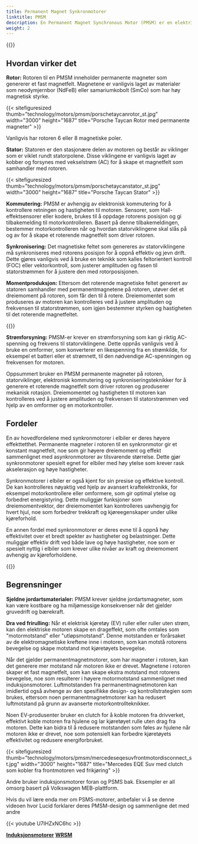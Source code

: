 ```yaml
---
title: Permanent Magnet Synkronmotorer
linktitle: PMSM
description: En Permanent Magnet Synchronous Motor (PMSM) er en elektrisk motor som bruker permanente magneter på rotoren for å generere et magnetfelt som samhandler med statorviklingen for å produsere mekanisk rotasjon. PMSM-er brukes ofte i ulike applikasjoner, inkludert elektriske kjøretøy, industrimaskiner og apparater.
weight: 2
---
```

<!-- markdownlint-disable MD033 -->

{{<evkxdisplayaddarticle />}}

## Hvordan virker det

**Rotor:** Rotoren til en PMSM inneholder permanente magneter som genererer et fast magnetfelt. Magnetene er vanligvis laget av materialer som neodymjernbor (NdFeB) eller samariumkobolt (SmCo) som har høy magnetisk styrke.

{{< sitefiguresized thumb="technology/motors/pmsm/porschetaycanrotor_st.jpg" width="3000" height="1687" title="Porsche Taycan Rotor med permanente magneter" >}}

Vanligvis har rotoren 6 eller 8 magnetiske poler.

**Stator:** Statoren er den stasjonære delen av motoren og består av viklinger som er viklet rundt statorpolene. Disse viklingene er vanligvis laget av kobber og forsynes med vekselstrøm (AC) for å skape et magnetfelt som samhandler med rotoren.

{{< sitefiguresized thumb="technology/motors/pmsm/porschetaycanstator_st.jpg" width="3000" height="1687" title="Porsche Taycan Stator" >}}

**Kommutering:** PMSM er avhengig av elektronisk kommutering for å kontrollere retningen og hastigheten til motoren. Sensorer, som Hall-effektsensorer eller kodere, brukes til å oppdage rotorens posisjon og gi tilbakemelding til motorkontrolleren. Basert på denne tilbakemeldingen, bestemmer motorkontrolleren når og hvordan statorviklingene skal slås på og av for å skape et roterende magnetfelt som driver rotoren.

**Synkronisering:** Det magnetiske feltet som genereres av statorviklingene må synkroniseres med rotorens posisjon for å oppnå effektiv og jevn drift. Dette gjøres vanligvis ved å bruke en teknikk som kalles feltorientert kontroll (FOC) eller vektorkontroll, som justerer amplituden og fasen til statorstrømmen for å justere den med rotorposisjonen.

**Momentproduksjon:** Ettersom det roterende magnetiske feltet generert av statoren samhandler med permanentmagnetene på rotoren, utøver det et dreiemoment på rotoren, som får den til å rotere. Dreiemomentet som produseres av motoren kan kontrolleres ved å justere amplituden og frekvensen til statorstrømmen, som igjen bestemmer styrken og hastigheten til det roterende magnetfeltet.

{{<evkxdisplayaddarticle />}}

**Strømforsyning:** PMSM-er krever en strømforsyning som kan gi riktig AC-spenning og frekvens til statorviklingene. Dette oppnås vanligvis ved å bruke en omformer, som konverterer en likespenning fra en strømkilde, for eksempel et batteri eller et strømnett, til den nødvendige AC-spenningen og frekvensen for motoren.

Oppsummert bruker en PMSM permanente magneter på rotoren, statorviklinger, elektronisk kommutering og synkroniseringsteknikker for å generere et roterende magnetfelt som driver rotoren og produserer mekanisk rotasjon. Dreiemomentet og hastigheten til motoren kan kontrolleres ved å justere amplituden og frekvensen til statorstrømmen ved hjelp av en omformer og en motorkontroller.

## Fordeler

En av hovedfordelene med synkronmotorer i elbiler er deres høyere effekttetthet. Permanente magneter i rotoren til en synkronmotor gir et konstant magnetfelt, noe som gir høyere dreiemoment og effekt sammenlignet med asynkronmotorer av tilsvarende størrelse. Dette gjør synkronmotorer spesielt egnet for elbiler med høy ytelse som krever rask akselerasjon og høye hastigheter.

Synkronmotorer i elbiler er også kjent for sin presise og effektive kontroll. De kan kontrolleres nøyaktig ved hjelp av avansert kraftelektronikk, for eksempel motorkontrollere eller omformere, som gir optimal ytelse og forbedret energistyring. Dette muliggjør funksjoner som dreiemomentvektor, der dreiemomentet kan kontrolleres uavhengig for hvert hjul, noe som forbedrer trekkraft og kjøreegenskaper under ulike kjøreforhold.

En annen fordel med synkronmotorer er deres evne til å oppnå høy effektivitet over et bredt spekter av hastigheter og belastninger. Dette muliggjør effektiv drift ved både lave og høye hastigheter, noe som er spesielt nyttig i elbiler som krever ulike nivåer av kraft og dreiemoment avhengig av kjøreforholdene.

{{<evkxdisplayaddarticle />}}

## Begrensninger

**Sjeldne jordartsmaterialer:** PMSM krever sjeldne jordartsmagneter, som kan være kostbare og ha miljømessige konsekvenser når det gjelder gruvedrift og bærekraft.

**Dra ved frirulling:** Når et elektrisk kjøretøy (EV) ruller eller ruller uten strøm, kan den elektriske motoren skape en drageffekt, som ofte omtales som "motormotstand" eller "utløpsmotstand". Denne motstanden er forårsaket av de elektromagnetiske kreftene inne i motoren, som kan motstå rotorens bevegelse og skape motstand mot kjøretøyets bevegelse.

Når det gjelder permanentmagnetmotorer, som har magneter i rotoren, kan det generere mer motstand når motoren ikke er drevet. Magnetene i rotoren skaper et fast magnetfelt, som kan skape ekstra motstand mot rotorens bevegelse, noe som resulterer i høyere motormotstand sammenlignet med induksjonsmotorer. Luftmotstanden fra permanentmagnetmotoren kan imidlertid også avhenge av den spesifikke design- og kontrollstrategien som brukes, ettersom noen permanentmagnetmotorer kan ha redusert luftmotstand på grunn av avanserte motorkontrollteknikker.

Noen EV-produsenter bruker en clutch for å koble motoren fra drivverket, effektivt koble motoren fra hjulene og lar kjøretøyet rulle uten drag fra motoren. Dette kan bidra til å redusere motstanden som føles av hjulene når motoren ikke er drevet, noe som potensielt kan forbedre kjøretøyets effektivitet og redusere energiforbruket.

{{< sitefiguresized thumb="technology/motors/pmsm/mercedeseqesuvfrontmotordisconnect_st.jpg" width="3000" height="1687" title="Mercedes EQE Suv med clutch som kobler fra frontmotoren ved frikjøring" >}}

Andre bruker induksjonsmotorer foran og PSMS bak. Eksempler er all omsorg basert på Volkswagen MEB-plattform.

Hvis du vil lære enda mer om PSMS-motorer, anbefaler vi å se denne videoen hvor Lucid forklarer deres PMSM-design og sammenligne det med andre

{{< youtube U7IHZxNC6hc >}}

<div class="mt-3 mb-3">
    <a href="../asm/" class="text-decoration-none text-black"><strong><i class="bi-arrow-left"></i> Induksjonsmotorer</strong></a>
    <a href="../wrsm/" class="text-decoration-none text-black float-end"><strong>WRSM<i class="bi-arrow-right"></i></strong></a>
</div>